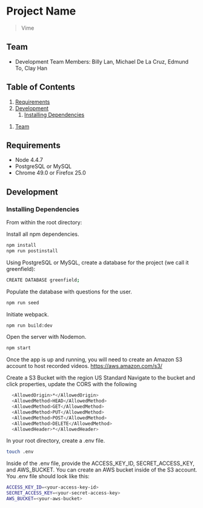 # Project Name

> Vime

## Team

  - Development Team Members: Billy Lan, Michael De La Cruz, Edmund To, Clay Han

## Table of Contents

<!-- 1. [Usage](#Usage) -->
1. [Requirements](#requirements)
1. [Development](#development)
    1. [Installing Dependencies](#installing-dependencies)
<!--     1. [Tasks](#tasks) -->
1. [Team](#team)
<!-- 1. [Contributing](#contributing) -->

<!-- ## Usage

> Some usage instructions -->

## Requirements

- Node 4.4.7
- PostgreSQL or MySQL
- Chrome 49.0 or Firefox 25.0

## Development

### Installing Dependencies

From within the root directory:

Install all npm dependencies.
```sh
npm install
npm run postinstall
```

Using PostgreSQL or MySQL, create a database for the project (we call it greenfield):
```sh
CREATE DATABASE greenfield;
```

Populate the database with questions for the user.
```sh
npm run seed
```

Initiate webpack.
```sh
npm run build:dev
```

Open the server with Nodemon.
```sh
npm start
```

Once the app is up and running, you will need to create an Amazon S3 account to host recorded videos. https://aws.amazon.com/s3/

Create a S3 Bucket with the region US Standard
Navigate to the bucket and click properties, update the CORS with the following

```sh
  <AllowedOrigin>*</AllowedOrigin>
  <AllowedMethod>HEAD</AllowedMethod>
  <AllowedMethod>GET</AllowedMethod>
  <AllowedMethod>PUT</AllowedMethod>
  <AllowedMethod>POST</AllowedMethod>
  <AllowedMethod>DELETE</AllowedMethod>
  <AllowedHeader>*</AllowedHeader>
```

In your root directory, create a .env file.
```sh
touch .env
```

Inside of the .env file, provide the ACCESS_KEY_ID, SECRET_ACCESS_KEY, and AWS_BUCKET. You can create an AWS bucket inside of the S3 account. You .env file should look like this:
```sh
ACCESS_KEY_ID=<your-access-key-id>
SECRET_ACCESS_KEY=<your-secret-access-key>
AWS_BUCKET=<your-aws-bucket>
```

<!-- ### Roadmap

View the project roadmap [here](LINK_TO_PROJECT_ISSUES)


## Contributing

See [CONTRIBUTING.md](CONTRIBUTING.md) for contribution guidelines. -->
